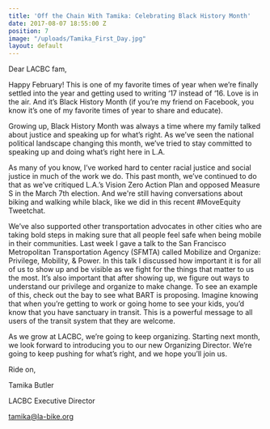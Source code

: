 ```yaml
---
title: 'Off the Chain With Tamika: Celebrating Black History Month'
date: 2017-08-07 18:55:00 Z
position: 7
image: "/uploads/Tamika_First_Day.jpg"
layout: default
---
```


Dear LACBC fam,

Happy February! This is one of my favorite times of year when we’re finally settled into the year and getting used to writing ‘17 instead of ‘16. Love is in the air. And it’s Black History Month (if you’re my friend on Facebook, you know it’s one of my favorite times of year to share and educate).

Growing up, Black History Month was always a time where my family talked about justice and speaking up for what’s right. As we’ve seen the national political landscape changing this month, we’ve tried to stay committed to speaking up and doing what’s right here in L.A.

As many of you know, I’ve worked hard to center racial justice and social justice in much of the work we do. This past month, we’ve continued to do that as we’ve critiqued L.A.’s Vision Zero Action Plan and opposed Measure S in the March 7th election. And we're still having conversations about biking and walking while black, like we did in this recent #MoveEquity Tweetchat.

We’ve also supported other transportation advocates in other cities who are taking bold steps in making sure that all people feel safe when being mobile in their communities. Last week I gave a talk to the San Francisco Metropolitan Transportation Agency (SFMTA) called Mobilize and Organize: Privilege, Mobility, & Power. In this talk I discussed how important it is for all of us to show up and be visible as we fight for the things that matter to us the most. It’s also important that after showing up, we figure out ways to understand our privilege and organize to make change. To see an example of this, check out the bay to see what BART is proposing. Imagine knowing that when you’re getting to work or going home to see your kids, you’d know that you have sanctuary in transit. This is a powerful message to all users of the transit system that they are welcome.

As we grow at LACBC, we’re going to keep organizing. Starting next month, we look forward to introducing you to our new Organizing Director. We’re going to keep pushing for what’s right, and we hope you’ll join us.  

 

Ride on,

 

Tamika Butler

LACBC Executive Director

tamika@la-bike.org